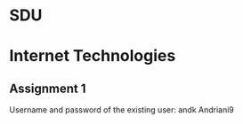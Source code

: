 # SDU
# Internet Technologies
## Assignment 1

Username and password of the existing user:
	andk 
	Andriani9
